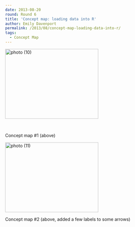 ```yaml
---
date: 2013-08-20
round: Round 6
title: 'Concept map: loading data into R'
author: Emily Davenport
permalink: /2013/08/concept-map-loading-data-into-r/
tags:
  - Concept Map
---
```

[<img class="alignnone size-medium wp-image-3990" alt="photo (10)" src="/software-carpentry-training-website/uploads/2013/08/photo-10-300x225.jpg" width="300" height="225" />][1]

&nbsp;

Concept map #1 (above)

[<img class="alignnone size-medium wp-image-4074" alt="photo (11)" src="/software-carpentry-training-website/uploads/2013/08/photo-11-300x225.jpg" width="300" height="225" />][2]

Concept map #2 (above, added a few labels to some arrows)

&nbsp;

 [1]: /software-carpentry-training-website/uploads/2013/08/photo-10.jpg
 [2]: /software-carpentry-training-website/uploads/2013/08/photo-11.jpg
